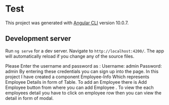 # Test

This project was generated with [Angular CLI](https://github.com/angular/angular-cli) version 10.0.7.

## Development server

Run `ng serve` for a dev server. Navigate to `http://localhost:4200/`. The app will automatically reload if you change any of the source files.

Please Enter the username and password as :
Username: admin
Password: admin
By entering these credentials you can sign up into the page.
In this project I have created a component Employee-Info Which represents Employee Details in form of Table.
To add an Employee there is Add Employee button from where you can add Employee .
To view the each employees detail you have to click on employee row then you can view the detail in form of modal.






